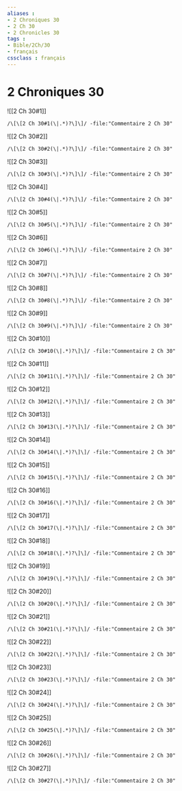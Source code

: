 ```yaml
---
aliases : 
- 2 Chroniques 30
- 2 Ch 30
- 2 Chronicles 30
tags : 
- Bible/2Ch/30
- français
cssclass : français
---
```


# 2 Chroniques 30

![[2 Ch 30#1]]

```query
/\[\[2 Ch 30#1(\|.*)?\]\]/ -file:"Commentaire 2 Ch 30"
```

![[2 Ch 30#2]]

```query
/\[\[2 Ch 30#2(\|.*)?\]\]/ -file:"Commentaire 2 Ch 30"
```

![[2 Ch 30#3]]

```query
/\[\[2 Ch 30#3(\|.*)?\]\]/ -file:"Commentaire 2 Ch 30"
```

![[2 Ch 30#4]]

```query
/\[\[2 Ch 30#4(\|.*)?\]\]/ -file:"Commentaire 2 Ch 30"
```

![[2 Ch 30#5]]

```query
/\[\[2 Ch 30#5(\|.*)?\]\]/ -file:"Commentaire 2 Ch 30"
```

![[2 Ch 30#6]]

```query
/\[\[2 Ch 30#6(\|.*)?\]\]/ -file:"Commentaire 2 Ch 30"
```

![[2 Ch 30#7]]

```query
/\[\[2 Ch 30#7(\|.*)?\]\]/ -file:"Commentaire 2 Ch 30"
```

![[2 Ch 30#8]]

```query
/\[\[2 Ch 30#8(\|.*)?\]\]/ -file:"Commentaire 2 Ch 30"
```

![[2 Ch 30#9]]

```query
/\[\[2 Ch 30#9(\|.*)?\]\]/ -file:"Commentaire 2 Ch 30"
```

![[2 Ch 30#10]]

```query
/\[\[2 Ch 30#10(\|.*)?\]\]/ -file:"Commentaire 2 Ch 30"
```

![[2 Ch 30#11]]

```query
/\[\[2 Ch 30#11(\|.*)?\]\]/ -file:"Commentaire 2 Ch 30"
```

![[2 Ch 30#12]]

```query
/\[\[2 Ch 30#12(\|.*)?\]\]/ -file:"Commentaire 2 Ch 30"
```

![[2 Ch 30#13]]

```query
/\[\[2 Ch 30#13(\|.*)?\]\]/ -file:"Commentaire 2 Ch 30"
```

![[2 Ch 30#14]]

```query
/\[\[2 Ch 30#14(\|.*)?\]\]/ -file:"Commentaire 2 Ch 30"
```

![[2 Ch 30#15]]

```query
/\[\[2 Ch 30#15(\|.*)?\]\]/ -file:"Commentaire 2 Ch 30"
```

![[2 Ch 30#16]]

```query
/\[\[2 Ch 30#16(\|.*)?\]\]/ -file:"Commentaire 2 Ch 30"
```

![[2 Ch 30#17]]

```query
/\[\[2 Ch 30#17(\|.*)?\]\]/ -file:"Commentaire 2 Ch 30"
```

![[2 Ch 30#18]]

```query
/\[\[2 Ch 30#18(\|.*)?\]\]/ -file:"Commentaire 2 Ch 30"
```

![[2 Ch 30#19]]

```query
/\[\[2 Ch 30#19(\|.*)?\]\]/ -file:"Commentaire 2 Ch 30"
```

![[2 Ch 30#20]]

```query
/\[\[2 Ch 30#20(\|.*)?\]\]/ -file:"Commentaire 2 Ch 30"
```

![[2 Ch 30#21]]

```query
/\[\[2 Ch 30#21(\|.*)?\]\]/ -file:"Commentaire 2 Ch 30"
```

![[2 Ch 30#22]]

```query
/\[\[2 Ch 30#22(\|.*)?\]\]/ -file:"Commentaire 2 Ch 30"
```

![[2 Ch 30#23]]

```query
/\[\[2 Ch 30#23(\|.*)?\]\]/ -file:"Commentaire 2 Ch 30"
```

![[2 Ch 30#24]]

```query
/\[\[2 Ch 30#24(\|.*)?\]\]/ -file:"Commentaire 2 Ch 30"
```

![[2 Ch 30#25]]

```query
/\[\[2 Ch 30#25(\|.*)?\]\]/ -file:"Commentaire 2 Ch 30"
```

![[2 Ch 30#26]]

```query
/\[\[2 Ch 30#26(\|.*)?\]\]/ -file:"Commentaire 2 Ch 30"
```

![[2 Ch 30#27]]

```query
/\[\[2 Ch 30#27(\|.*)?\]\]/ -file:"Commentaire 2 Ch 30"
```

